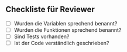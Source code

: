 ## Checkliste für Reviewer
- [ ] Wurden die Variablen sprechend benannt?
- [ ] Wurden die Funktionen sprechend benannt?
- [ ] Sind Tests vorhanden?
- [ ] Ist der Code verständlich geschrieben?
